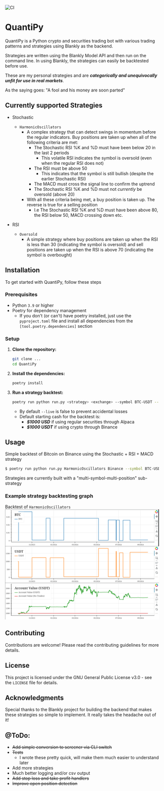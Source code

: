 ![CI](https://github.com/ngullotta/QuantiPy/actions/workflows/ci.yaml/badge.svg)

# QuantiPy

QuantiPy is a Python crypto and securities trading bot with various trading
patterns and strategies using Blankly as the backend.

Strategies are written using the Blankly Model API and then run on the command
line. In using Blankly, the strategies can easily be backtested before use.

These are my personal strategies and are ***categorically and unequivocally
unfit for use in real markets***. 

As the saying goes: "A fool and his money are soon parted"

## Currently supported Strategies

- Stochastic  
  - `HarmonicOscillators`
    - A complex strategy that can detect swings in momentum before the regular 
    indicators. Buy positions are taken up when all of the following criteria are met:
      - The Stochastic RSI %K and %D must have been below 20 in the last 2 periods
        - This volatile RSI indicates the symbol is oversold (even when the regular RSI 
        does not)
      - The RSI must be above 50
        - This indicates that the symbol is still bullish (despite the earlier Stochastic 
        RSI)
      - The MACD must cross the signal line to confirm the uptrend
      - The Stochastic RSI %K and %D must not *currently* be oversold (above 20)
    - With all these criteria being met, a buy position is taken up. The reverse is true 
    for a selling position
      - I.e The Stochastic RSI %K and %D must have been above 80, the RSI below 50, MACD 
      crossing down etc.

- RSI
  - `Oversold`
    - A simple strategy where buy positions are taken up when the RSI is less than 30 
    (indicating the symbol is oversold) and sell positions are taken up when the RSI is 
    above 70 (indicating the symbol is overbought)

## Installation

To get started with QuantiPy, follow these steps

### Prerequisites

- Python `3.9` or higher
- Poetry for dependency management
  - If you don't (or can't) have poetry installed, just use the
  `pyproject.toml` file and install all dependencies from the
  `[tool.poetry.dependencies]` section

### Setup

1. **Clone the repository:**

   ```bash
   git clone ...
   cd QuantiPy
   ```

2. **Install the dependencies:**

    ```bash
    poetry install
    ```

3. **Run a strategy backtest:**

    ```bash
    poetry run python run.py <strategy> <exchange> --symbol BTC-USDT --backtest
    ```

    - By default `--live` is false to prevent accidental losses
    - Default starting cash for the backtest is:
        - ***$1000 USD*** if using regular securities through Alpaca
        - ***$1000 USDT*** if using crypto through Binance

## Usage

  Simple backtest of Bitcoin on Binance using the Stochastic + RSI + MACD strategy
  ```bash
  $ poetry run python run.py HarmonicOscillators Binance --symbol BTC-USDT --backtest
  ```

  Strategies are currently built with a "multi-symbol-multi-position" sub-strategy

### Example strategy backtesting graph

Backtest of `HarmonicOscillators`
![An example backtest output](./Stoch+RSI+MACD-Backtest.png)

## Contributing

Contributions are welcome! Please read the contributing guidelines for more details.

## License

This project is licensed under the GNU General Public License v3.0 - see the
`LICENSE` file for details.

## Acknowledgments

Special thanks to the Blankly project for building the backend that makes these
strategies so simple to implement. It really takes the headache out of it!

## @ToDo:

- ~~Add simple conversion to screener via CLI switch~~
- ~~Tests~~
  - I wrote these pretty quick, will make them much easier to understand later
- Add more strategies
- Much better logging and/or csv output
- ~~Add stop loss and take profit handlers~~
- ~~Improve open position detection~~
